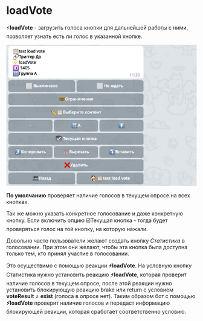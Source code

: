 # loadVote

⚡**loadVote** - загрузить голоса кнопки для дальнейшей работы с ними, позволяет узнать есть ли голос в указанной кнопке.

![](./1.png)

**По умолчанию** проверяет наличие голосов в текущем опросе на всех кнопках. 

Так же можно указать конкретное голосование и даже конкретную кнопку. 
Если включить опцию ☑️Текущая кнопка - тогда будет проверяться голос на той кнопку, на которую нажали.

Довольно часто пользователи желают создать кнопку _Статистика_ в голосовании. При этом они желают, чтобы эта кнопка 
была доступна только тем, кто принял участие в голосовании.

Это осуществимо с помощью реакции **⚡loadVote**. На условную кнопку Статистика нужно установить реакцию 
**⚡loadVote**, которая проверит наличие голосов в текущем опросе, после этой реакции нужно установить блокирующую 
реакцию brake или return с условием **voteResult** ≠ **exist** (голоса в опросе нет). Таким образом бот с помощью 
**⚡loadVote** проверит наличие голосов и передаст информацию блокирующей реакции, которая сработает соответственно 
условию.





